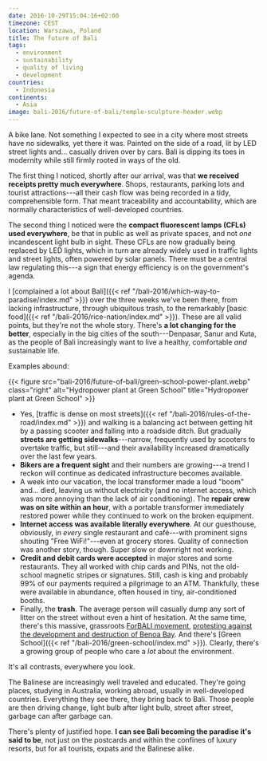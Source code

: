 ```yaml
---
date: 2016-10-29T15:04:16+02:00
timezone: CEST
location: Warszawa, Poland
title: The future of Bali
tags:
  - environment
  - sustainability
  - quality of living
  - development
countries: 
  - Indonesia
continents: 
  - Asia
image: bali-2016/future-of-bali/temple-sculpture-header.webp
---
```


A bike lane. Not something I expected to see in a city where most streets have no sidewalks, yet there it was. Painted on the side of a road, lit by LED street lights and... casually driven over by cars. Bali is dipping its toes in modernity while still firmly rooted in ways of the old.

<!--more-->

The first thing I noticed, shortly after our arrival, was that __we received receipts pretty much everywhere__. Shops, restaurants, parking lots and tourist attractions---all their cash flow was being recorded in a tidy, comprehensible form. That meant traceability and accountability, which are normally characteristics of well-developed countries.

The second thing I noticed were the __compact fluorescent lamps (CFLs) used everywhere__, be that in public as well as private spaces, and not _one_ incandescent light bulb in sight. These CFLs are now gradually being replaced by LED lights, which in turn are already widely used in traffic lights and street lights, often powered by solar panels. There must be a central law regulating this---a sign that energy efficiency is on the government's agenda.

I [complained a lot about Bali]({{< ref "/bali-2016/which-way-to-paradise/index.md" >}}) over the three weeks we've been there, from lacking infrastructure, through ubiquitous trash, to the remarkably [basic food]({{< ref "/bali-2016/rice-nation/index.md" >}}). These are all valid points, but they're not the whole story. There's __a lot changing for the better__, especially in the big cities of the south---Denpasar, Sanur and Kuta, as the people of Bali increasingly want to live a healthy, comfortable _and_ sustainable life.

Examples abound:

{{< figure src="bali-2016/future-of-bali/green-school-power-plant.webp" class="right" alt="Hydropower plant at Green School" title="Hydropower plant at Green School" >}}

* Yes, [traffic is dense on most streets]({{< ref "/bali-2016/rules-of-the-road/index.md" >}}) and walking is a balancing act between getting hit by a passing scooter and falling into a roadside ditch. But gradually __streets are getting sidewalks__---narrow, frequently used by scooters to overtake traffic, but still---and their availability increased dramatically over the last few years.
* __Bikers are a frequent sight__ and their numbers are growing---a trend I reckon will continue as dedicated infrastructure becomes available.
* A week into our vacation, the local transformer made a loud "boom" and... died, leaving us without electricity (and no internet access, which was more annoying than the lack of air conditioning). The __repair crew was on site within an hour__, with a portable transformer immediately restored power while they continued to work on the broken equipment.
* __Internet access was available literally everywhere__. At our guesthouse, obviously, in _every_ single restaurant and café---with prominent signs shouting "Free WiFi!"---even at grocery stores. Quality of connection was another story, though. Super slow or downright not working.
* __Credit and debit cards were accepted__ in major stores and some restaurants. They all worked with chip cards and PINs, not the old-school magnetic stripes or signatures. Still, cash is king and probably 99% of our payments required a pilgrimage to an ATM. Thankfully, these were available in abundance, often housed in tiny, air-conditioned booths.
* Finally, the __trash__. The average person will casually dump any sort of litter on the street without even a hint of hesitation. At the same time, there's this massive, grassroots [ForBALI movement](https://www.forbali.org/), [protesting against the development and destruction of Benoa Bay](https://www.engagemedia.org/forbali-the-struggle-againts-benoa-bay-reclamation). And there's [Green School]({{< ref "/bali-2016/green-school/index.md" >}}). Clearly, there's a growing group of people who care a _lot_ about the environment.

It's all contrasts, everywhere you look.

The Balinese are increasingly well traveled and educated. They're going places, studying in Australia, working abroad, usually in well-developed countries. Everything they see there, they bring back to Bali. Those people are then driving change, light bulb after light bulb, street after street, garbage can after garbage can.

There's plenty of justified hope. __I can see Bali becoming the paradise it's said to be__, not just on the postcards and within the confines of luxury resorts, but for all tourists, expats and the Balinese alike.
